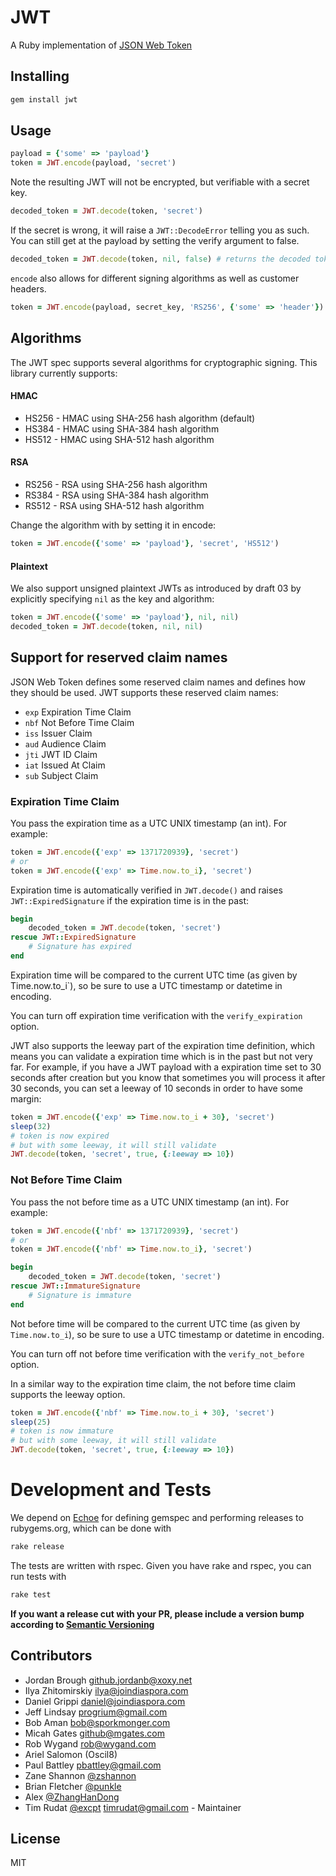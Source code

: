 # JWT
A Ruby implementation of [JSON Web Token](http://self-issued.info/docs/draft-ietf-oauth-json-web-token.html)

## Installing
```bash
gem install jwt
```

## Usage

```ruby
payload = {'some' => 'payload'}
token = JWT.encode(payload, 'secret')
```

Note the resulting JWT will not be encrypted, but verifiable with a secret key.

```ruby
decoded_token = JWT.decode(token, 'secret')
```

If the secret is wrong, it will raise a `JWT::DecodeError` telling you as such. You can still get at the payload by setting the verify argument to false.

```ruby
decoded_token = JWT.decode(token, nil, false) # returns the decoded token, skipped verify process
```

`encode` also allows for different signing algorithms as well as customer headers.

```ruby
token = JWT.encode(payload, secret_key, 'RS256', {'some' => 'header'})
```

## Algorithms

The JWT spec supports several algorithms for cryptographic signing. This library currently supports:

#### HMAC

* HS256	- HMAC using SHA-256 hash algorithm (default)
* HS384	- HMAC using SHA-384 hash algorithm
* HS512 - HMAC using SHA-512 hash algorithm

#### RSA

* RS256 - RSA using SHA-256 hash algorithm
* RS384 - RSA using SHA-384 hash algorithm
* RS512 - RSA using SHA-512 hash algorithm

Change the algorithm with by setting it in encode:

```ruby
token = JWT.encode({'some' => 'payload'}, 'secret', 'HS512')
```

#### Plaintext

We also support unsigned plaintext JWTs as introduced by draft 03 by explicitly specifying `nil` as the key and algorithm:

```ruby
token = JWT.encode({'some' => 'payload'}, nil, nil)
decoded_token = JWT.decode(token, nil, nil)
```

## Support for reserved claim names
JSON Web Token defines some reserved claim names and defines how they should be used. JWT supports these reserved claim names:

 - `exp` Expiration Time Claim
 - `nbf` Not Before Time Claim
 - `iss` Issuer Claim
 - `aud` Audience Claim
 - `jti` JWT ID Claim
 - `iat` Issued At Claim
 - `sub` Subject Claim

### Expiration Time Claim

You pass the expiration time as a UTC UNIX timestamp (an int). For example:

```ruby
token = JWT.encode({'exp' => 1371720939}, 'secret')
# or
token = JWT.encode({'exp' => Time.now.to_i}, 'secret')
```

Expiration time is automatically verified in `JWT.decode()` and raises `JWT::ExpiredSignature` if the expiration time is in the past:

```ruby
begin
    decoded_token = JWT.decode(token, 'secret')
rescue JWT::ExpiredSignature
    # Signature has expired
end
```

Expiration time will be compared to the current UTC time (as given by Time.now.to_i`), so be sure to use a UTC timestamp or datetime in encoding.

You can turn off expiration time verification with the `verify_expiration` option.

JWT also supports the leeway part of the expiration time definition, which means you can validate a expiration time which is in the past but not very far. For example, if you have a JWT payload with a expiration time set to 30 seconds after creation but you know that sometimes you will process it after 30 seconds, you can set a leeway of 10 seconds in order to have some margin:

```ruby
token = JWT.encode({'exp' => Time.now.to_i + 30}, 'secret')
sleep(32)
# token is now expired
# but with some leeway, it will still validate
JWT.decode(token, 'secret', true, {:leeway => 10})
```

### Not Before Time Claim

You pass the not before time as a UTC UNIX timestamp (an int). For example:
```ruby
token = JWT.encode({'nbf' => 1371720939}, 'secret')
# or
token = JWT.encode({'nbf' => Time.now.to_i}, 'secret')
```

```ruby
begin
    decoded_token = JWT.decode(token, 'secret')
rescue JWT::ImmatureSignature
    # Signature is immature
end
```

Not before time will be compared to the current UTC time (as given by `Time.now.to_i`), so be sure to use a UTC timestamp or datetime in encoding.

You can turn off not before time verification with the `verify_not_before` option.

In a similar way to the expiration time claim, the not before time claim supports the leeway option.

```ruby
token = JWT.encode({'nbf' => Time.now.to_i + 30}, 'secret')
sleep(25)
# token is now immature
# but with some leeway, it will still validate
JWT.decode(token, 'secret', true, {:leeway => 10})
```

# Development and Tests

We depend on [Echoe](http://rubygems.org/gems/echoe) for defining gemspec and performing releases to rubygems.org, which can be done with

```bash
rake release
```

The tests are written with rspec. Given you have rake and rspec, you can run tests with

```bash
rake test
```

**If you want a release cut with your PR, please include a version bump according to [Semantic Versioning](http://semver.org/)**

## Contributors

 * Jordan Brough <github.jordanb@xoxy.net>
 * Ilya Zhitomirskiy <ilya@joindiaspora.com>
 * Daniel Grippi <daniel@joindiaspora.com>
 * Jeff Lindsay <progrium@gmail.com>
 * Bob Aman <bob@sporkmonger.com>
 * Micah Gates <github@mgates.com>
 * Rob Wygand <rob@wygand.com>
 * Ariel Salomon (Oscil8)
 * Paul Battley <pbattley@gmail.com>
 * Zane Shannon [@zshannon](https://github.com/zshannon)
 * Brian Fletcher [@punkle](https://github.com/punkle)
 * Alex [@ZhangHanDong](https://github.com/ZhangHanDong)
 * Tim Rudat [@excpt](https://github.com/excpt) <timrudat@gmail.com> - Maintainer

## License

MIT
